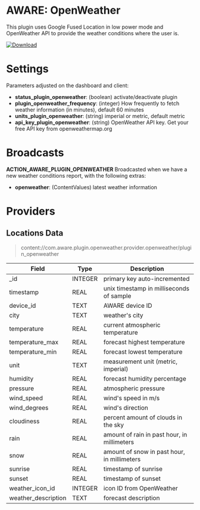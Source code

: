AWARE: OpenWeather
==========================

This plugin uses Google Fused Location in low power mode and OpenWeather API to provide the weather conditions where the user is.

[ ![Download](https://api.bintray.com/packages/denzilferreira/com.awareframework/com.aware.plugin.openweather/images/download.svg) ](https://bintray.com/denzilferreira/com.awareframework/com.aware.plugin.openweather/_latestVersion)

# Settings
Parameters adjusted on the dashboard and client:
* **status_plugin_openweather**: (boolean) activate/deactivate plugin
* **plugin_openweather_frequency**: (integer) How frequently to fetch weather information (in minutes), default 60 minutes
* **units_plugin_openweather**: (string) imperial or metric, default metric
* **api_key_plugin_openweather**: (string) OpenWeather API key. Get your free API key from openweathermap.org

# Broadcasts
**ACTION_AWARE_PLUGIN_OPENWEATHER**
Broadcasted when we have a new weather conditions report, with the following extras:
- **openweather**: (ContentValues) latest weather information
    
# Providers
##  Locations Data
> content://com.aware.plugin.openweather.provider.openweather/plugin_openweather

Field | Type | Description
----- | ---- | -----------
_id | INTEGER | primary key auto-incremented
timestamp | REAL | unix timestamp in milliseconds of sample
device_id | TEXT | AWARE device ID
city | TEXT | weather's city
temperature	| REAL | current atmospheric temperature
temperature_max | REAL | forecast highest temperature
temperature_min | REAL | forecast lowest temperature
unit | TEXT | measurement unit (metric, imperial)
humidity | REAL | forecast humidity percentage
pressure | REAL | atmospheric pressure
wind_speed | REAL | wind's speed in m/s
wind_degrees | REAL | wind's direction
cloudiness | REAL | percent amount of clouds in the sky
rain | REAL | amount of rain in past hour, in millimeters
snow | REAL | amount of snow in past hour, in millimeters
sunrise | REAL | timestamp of sunrise
sunset | REAL | timestamp of sunset
weather_icon_id | INTEGER | icon ID from OpenWeather
weather_description | TEXT | forecast description